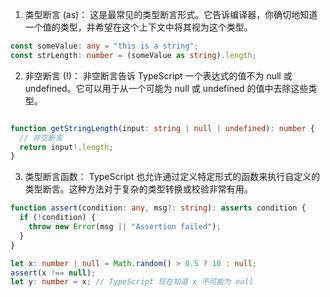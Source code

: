 1. 类型断言 (as)： 这是最常见的类型断言形式。它告诉编译器，你确切地知道一个值的类型，并希望在这个上下文中将其视为这个类型。

```ts
const someValue: any = "this is a string";
const strLength: number = (someValue as string).length;
```


2. 非空断言 (!)： 非空断言告诉 TypeScript 一个表达式的值不为 null 或 undefined。它可以用于从一个可能为 null 或 undefined 的值中去除这些类型。


```ts

function getStringLength(input: string | null | undefined): number {
  // 非空断言
  return input!.length;
}

```


3. 类型断言函数： TypeScript 也允许通过定义特定形式的函数来执行自定义的类型断言。这种方法对于复杂的类型转换或校验非常有用。

```ts
function assert(condition: any, msg?: string): asserts condition {
  if (!condition) {
    throw new Error(msg || "Assertion failed");
  }
}

let x: number | null = Math.random() > 0.5 ? 10 : null;
assert(x !== null);
let y: number = x; // TypeScript 现在知道 x 不可能为 null
```